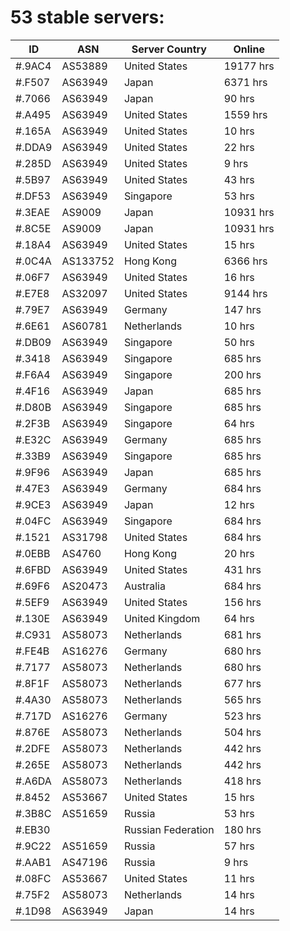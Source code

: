 # 53 stable servers:

| ID | ASN | Server Country | Online |
| ------ | ------ | ------ | ------ |
| #.9AC4 | AS53889 | United States | 19177 hrs |
| #.F507 | AS63949 | Japan | 6371 hrs |
| #.7066 | AS63949 | Japan | 90 hrs |
| #.A495 | AS63949 | United States | 1559 hrs |
| #.165A | AS63949 | United States | 10 hrs |
| #.DDA9 | AS63949 | United States | 22 hrs |
| #.285D | AS63949 | United States | 9 hrs |
| #.5B97 | AS63949 | United States | 43 hrs |
| #.DF53 | AS63949 | Singapore | 53 hrs |
| #.3EAE | AS9009 | Japan | 10931 hrs |
| #.8C5E | AS9009 | Japan | 10931 hrs |
| #.18A4 | AS63949 | United States | 15 hrs |
| #.0C4A | AS133752 | Hong Kong | 6366 hrs |
| #.06F7 | AS63949 | United States | 16 hrs |
| #.E7E8 | AS32097 | United States | 9144 hrs |
| #.79E7 | AS63949 | Germany | 147 hrs |
| #.6E61 | AS60781 | Netherlands | 10 hrs |
| #.DB09 | AS63949 | Singapore | 50 hrs |
| #.3418 | AS63949 | Singapore | 685 hrs |
| #.F6A4 | AS63949 | Singapore | 200 hrs |
| #.4F16 | AS63949 | Japan | 685 hrs |
| #.D80B | AS63949 | Singapore | 685 hrs |
| #.2F3B | AS63949 | Singapore | 64 hrs |
| #.E32C | AS63949 | Germany | 685 hrs |
| #.33B9 | AS63949 | Singapore | 685 hrs |
| #.9F96 | AS63949 | Japan | 685 hrs |
| #.47E3 | AS63949 | Germany | 684 hrs |
| #.9CE3 | AS63949 | Japan | 12 hrs |
| #.04FC | AS63949 | Singapore | 684 hrs |
| #.1521 | AS31798 | United States | 684 hrs |
| #.0EBB | AS4760 | Hong Kong | 20 hrs |
| #.6FBD | AS63949 | United States | 431 hrs |
| #.69F6 | AS20473 | Australia | 684 hrs |
| #.5EF9 | AS63949 | United States | 156 hrs |
| #.130E | AS63949 | United Kingdom | 64 hrs |
| #.C931 | AS58073 | Netherlands | 681 hrs |
| #.FE4B | AS16276 | Germany | 680 hrs |
| #.7177 | AS58073 | Netherlands | 680 hrs |
| #.8F1F | AS58073 | Netherlands | 677 hrs |
| #.4A30 | AS58073 | Netherlands | 565 hrs |
| #.717D | AS16276 | Germany | 523 hrs |
| #.876E | AS58073 | Netherlands | 504 hrs |
| #.2DFE | AS58073 | Netherlands | 442 hrs |
| #.265E | AS58073 | Netherlands | 442 hrs |
| #.A6DA | AS58073 | Netherlands | 418 hrs |
| #.8452 | AS53667 | United States | 15 hrs |
| #.3B8C | AS51659 | Russia | 53 hrs |
| #.EB30 |  | Russian Federation | 180 hrs |
| #.9C22 | AS51659 | Russia | 57 hrs |
| #.AAB1 | AS47196 | Russia | 9 hrs |
| #.08FC | AS53667 | United States | 11 hrs |
| #.75F2 | AS58073 | Netherlands | 14 hrs |
| #.1D98 | AS63949 | Japan | 14 hrs |

